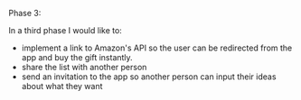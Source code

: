 Phase 3:

In a third phase I would like to:
- implement a link to Amazon's API so the user can be redirected from the app and buy the gift instantly.
- share the list with another person
- send an invitation to the app so another person can input their ideas about what they want

